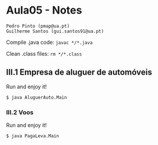 # Aula05 - Notes

```
Pedro Pinto (pmap@ua.pt)
Guilherme Santos (gui.santos91@ua.pt)
```

Compile .java code: `javac */*.java`

Clean .class files: `rm */*.class`

## III.1 Empresa de aluguer de automóveis

Run and enjoy it!

```
$ java AluguerAuto.Main
```

### III.2 Voos

Run and enjoy it!

```
$ java PagaLeva.Main
```
